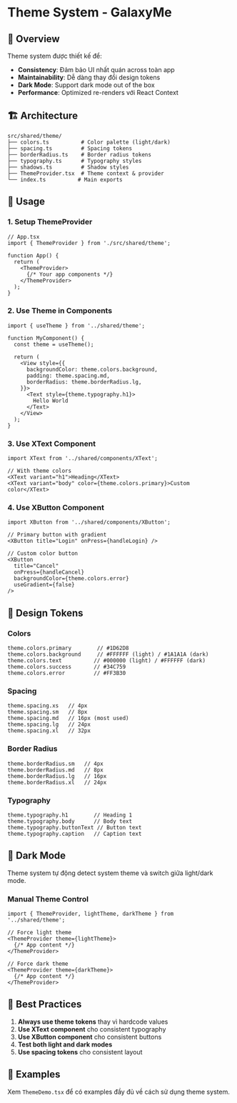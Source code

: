 # Theme System - GalaxyMe

## 🎯 Overview

Theme system được thiết kế để:
- **Consistency**: Đảm bảo UI nhất quán across toàn app
- **Maintainability**: Dễ dàng thay đổi design tokens
- **Dark Mode**: Support dark mode out of the box
- **Performance**: Optimized re-renders với React Context

## 🏗️ Architecture

```
src/shared/theme/
├── colors.ts          # Color palette (light/dark)
├── spacing.ts         # Spacing tokens
├── borderRadius.ts    # Border radius tokens
├── typography.ts      # Typography styles
├── shadows.ts         # Shadow styles
├── ThemeProvider.tsx  # Theme context & provider
└── index.ts          # Main exports
```

## 🚀 Usage

### 1. Setup ThemeProvider

```tsx
// App.tsx
import { ThemeProvider } from './src/shared/theme';

function App() {
  return (
    <ThemeProvider>
      {/* Your app components */}
    </ThemeProvider>
  );
}
```

### 2. Use Theme in Components

```tsx
import { useTheme } from '../shared/theme';

function MyComponent() {
  const theme = useTheme();
  
  return (
    <View style={{
      backgroundColor: theme.colors.background,
      padding: theme.spacing.md,
      borderRadius: theme.borderRadius.lg,
    }}>
      <Text style={theme.typography.h1}>
        Hello World
      </Text>
    </View>
  );
}
```

### 3. Use XText Component

```tsx
import XText from '../shared/components/XText';

// With theme colors
<XText variant="h1">Heading</XText>
<XText variant="body" color={theme.colors.primary}>Custom color</XText>
```

### 4. Use XButton Component

```tsx
import XButton from '../shared/components/XButton';

// Primary button with gradient
<XButton title="Login" onPress={handleLogin} />

// Custom color button
<XButton 
  title="Cancel" 
  onPress={handleCancel}
  backgroundColor={theme.colors.error}
  useGradient={false}
/>
```

## 🎨 Design Tokens

### Colors
```tsx
theme.colors.primary        // #1D62D8
theme.colors.background     // #FFFFFF (light) / #1A1A1A (dark)
theme.colors.text          // #000000 (light) / #FFFFFF (dark)
theme.colors.success       // #34C759
theme.colors.error         // #FF3B30
```

### Spacing
```tsx
theme.spacing.xs   // 4px
theme.spacing.sm   // 8px
theme.spacing.md   // 16px (most used)
theme.spacing.lg   // 24px
theme.spacing.xl   // 32px
```

### Border Radius
```tsx
theme.borderRadius.sm   // 4px
theme.borderRadius.md   // 8px
theme.borderRadius.lg   // 16px
theme.borderRadius.xl   // 24px
```

### Typography
```tsx
theme.typography.h1        // Heading 1
theme.typography.body      // Body text
theme.typography.buttonText // Button text
theme.typography.caption   // Caption text
```

## 🌙 Dark Mode

Theme system tự động detect system theme và switch giữa light/dark mode.

### Manual Theme Control
```tsx
import { ThemeProvider, lightTheme, darkTheme } from '../shared/theme';

// Force light theme
<ThemeProvider theme={lightTheme}>
  {/* App content */}
</ThemeProvider>

// Force dark theme  
<ThemeProvider theme={darkTheme}>
  {/* App content */}
</ThemeProvider>
```

## 🔧 Best Practices

1. **Always use theme tokens** thay vì hardcode values
2. **Use XText component** cho consistent typography
3. **Use XButton component** cho consistent buttons
4. **Test both light and dark modes**
5. **Use spacing tokens** cho consistent layout

## 📝 Examples

Xem `ThemeDemo.tsx` để có examples đầy đủ về cách sử dụng theme system. 